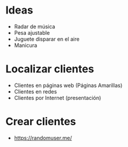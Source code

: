 # Ideas
- Radar de música
- Pesa ajustable
- Juguete disparar en el aire
- Manicura

# Localizar clientes
- Clientes en páginas web (Páginas Amarillas)
- Clientes en redes
- Clientes por Internet (presentación)

# Crear clientes
- https://randomuser.me/
